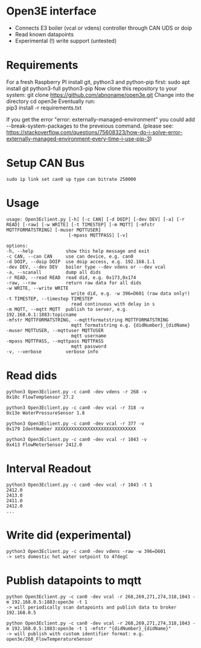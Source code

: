 # Open3E interface

* Connects E3 boiler (vcal or vdens) controller through CAN UDS or doip
* Read known datapoints
* Experimental (!) write support (untested)

# Requirements
For a fresh Raspberry PI install git, python3 and python-pip first:
    sudo apt install git python3-full python3-pip
Now clone this repository to your system:
    git clone https://github.com/abnoname/open3e.git
Change into the directory
    cd open3e
Eventually run:    
    pip3 install -r requirements.txt

If you get the error "error: externally-managed-environment" you could add --break-system-packages to the preveious command.
(please see: https://stackoverflow.com/questions/75608323/how-do-i-solve-error-externally-managed-environment-every-time-i-use-pip-3)

# Setup CAN Bus
    sudo ip link set can0 up type can bitrate 250000

# Usage
    usage: Open3Eclient.py [-h] [-c CAN] [-d DOIP] [-dev DEV] [-a] [-r READ] [-raw] [-w WRITE] [-t TIMESTEP] [-m MQTT] [-mfstr MQTTFORMATSTRING] [-muser MQTTUSER]
                           [-mpass MQTTPASS] [-v]

    options:
    -h, --help            show this help message and exit
    -c CAN, --can CAN     use can device, e.g. can0
    -d DOIP, --doip DOIP  use doip access, e.g. 192.168.1.1
    -dev DEV, --dev DEV   boiler type --dev vdens or --dev vcal
    -a, --scanall         dump all dids
    -r READ, --read READ  read did, e.g. 0x173,0x174
    -raw, --raw           return raw data for all dids
    -w WRITE, --write WRITE
                            write did, e.g. -w 396=D601 (raw data only!)
    -t TIMESTEP, --timestep TIMESTEP
                            read continuous with delay in s
    -m MQTT, --mqtt MQTT  publish to server, e.g. 192.168.0.1:1883:topicname
    -mfstr MQTTFORMATSTRING, --mqttformatstring MQTTFORMATSTRING
                            mqtt formatstring e.g. {didNumber}_{didName}
    -muser MQTTUSER, --mqttuser MQTTUSER
                            mqtt username
    -mpass MQTTPASS, --mqttpass MQTTPASS
                            mqtt password
    -v, --verbose         verbose info

# Read dids
    python3 Open3Eclient.py -c can0 -dev vdens -r 268 -v
    0x10c FlowTempSensor 27.2

    python3 Open3Eclient.py -c can0 -dev vcal -r 318 -v
    0x13e WaterPressureSensor 1.8

    python3 Open3Eclient.py -c can0 -dev vcal -r 377 -v
    0x179 IdentNumber XXXXXXXXXXXXXXXXXXXXXXXXXXXXXX

    python3 Open3Eclient.py -c can0 -dev vcal -r 1043 -v
    0x413 FlowMeterSensor 2412.0

# Interval Readout
    python3 Open3Eclient.py -c can0 -dev vcal -r 1043 -t 1
    2412.0
    2413.0
    2411.0
    2412.0
    ...

# Write did (experimental)
    python3 Open3Eclient.py -c can0 -dev vdens -raw -w 396=D601
    -> sets domestic hot water setpoint to 47degC

# Publish datapoints to mqtt
    python Open3Eclient.py -c can0 -dev vcal -r 268,269,271,274,318,1043 -m 192.168.0.5:1883:open3e -t 1
    -> will periodically scan datapoints and publish data to broker 192.168.0.5

    python Open3Eclient.py -c can0 -dev vcal -r 268,269,271,274,318,1043 -m 192.168.0.5:1883:open3e -t 1 -mfstr "{didNumber}_{didName}"
    -> will publish with custom identifier format: e.g. open3e/268_FlowTemperatureSensor
